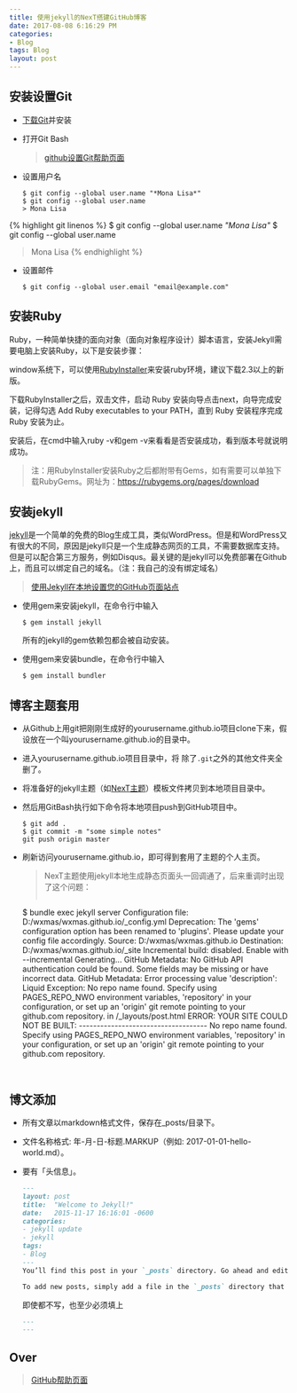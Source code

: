 ```yaml
---
title: 使用jekyll的NexT搭建GitHub博客
date: 2017-08-08 6:16:29 PM 
categories:
- Blog
tags: Blog
layout: post
---
```


## 安装设置Git ##

- [下载Git](https://git-scm.com/downloads)并安装
- 打开Git Bash

	>[github设置Git帮助页面](https://help.github.com/articles/set-up-git/) 

- 设置用户名

	```git
	$ git config --global user.name "*Mona Lisa*"
	$ git config --global user.name
	> Mona Lisa
	```

{% highlight git linenos %}
$ git config --global user.name *"*Mona Lisa*"*
$ git config --global user.name
> Mona Lisa
{% endhighlight %}

- 设置邮件 

	```git
	$ git config --global user.email "email@example.com"
	```

## 安装Ruby ##

Ruby，一种简单快捷的面向对象（面向对象程序设计）脚本语言，安装Jekyll需要电脑上安装Ruby，以下是安装步骤：

window系统下，可以使用[RubyInstaller](http://rubyinstaller.org/downloads/)来安装ruby环境，建议下载2.3以上的新版。

下载RubyInstaller之后，双击文件，启动 Ruby 安装向导点击next，向导完成安装，记得勾选 Add Ruby executables to your PATH，直到 Ruby 安装程序完成 Ruby 安装为止。

安装后，在cmd中输入ruby -v和gem -v来看看是否安装成功，看到版本号就说明成功。

> 注：用RubyInstaller安装Ruby之后都附带有Gems，如有需要可以单独下载RubyGems。网址为：https://rubygems.org/pages/download

## 安装jekyll ##

[jekyll](http://jekyllcn.com/)是一个简单的免费的Blog生成工具，类似WordPress。但是和WordPress又有很大的不同，原因是jekyll只是一个生成静态网页的工具，不需要数据库支持。但是可以配合第三方服务，例如Disqus。最关键的是jekyll可以免费部署在Github上，而且可以绑定自己的域名。（注：我自己的没有绑定域名）

>[使用Jekyll在本地设置您的GitHub页面站点](https://help.github.com/articles/setting-up-your-github-pages-site-locally-with-jekyll/)

- 使用gem来安装jekyll，在命令行中输入

	`$ gem install jekyll`

	所有的jekyll的gem依赖包都会被自动安装。

- 使用gem来安装bundle，在命令行中输入

	`$ gem install bundler`

## 博客主题套用 ##

- 从Github上用git把刚刚生成好的yourusername.github.io项目clone下来，假设放在一个叫yourusername.github.io的目录中。
- 进入yourusername.github.io项目目录中，将 除了`.git`之外的其他文件夹全删了。
- 将准备好的jekyll主题（如[NexT主题](http://theme-next.simpleyyt.com/)）模板文件拷贝到本地项目目录中。
- 然后用GitBash执行如下命令将本地项目push到GitHub项目中。

	```git
	$ git add .
	$ git commit -m "some simple notes"
	git push origin master
	```

- 刷新访问yourusername.github.io，即可得到套用了主题的个人主页。

	>NexT主题使用jekyll本地生成静态页面头一回调通了，后来重调时出现了这个问题：
	>```jekyll 
	$ bundle exec jekyll server
	Configuration file: D:/wxmas/wxmas.github.io/_config.yml
       Deprecation: The 'gems' configuration option has been renamed to 'plugins'. Please update your config file accordingly.
            Source: D:/wxmas/wxmas.github.io
       Destination: D:/wxmas/wxmas.github.io/_site
	Incremental build: disabled. Enable with --incremental
      Generating...
	GitHub Metadata: No GitHub API authentication could be found. Some fields may be missing or have incorrect data.
	GitHub Metadata: Error processing value 'description':
	Liquid Exception: No repo name found. Specify using PAGES_REPO_NWO environment variables, 'repository' in your configuration, or set up an 'origin' git remote pointing to your github.com repository. in /_layouts/post.html
             ERROR: YOUR SITE COULD NOT BE BUILT:
                    ------------------------------------
                    No repo name found. Specify using PAGES_REPO_NWO environment variables, 'repository' in your configuration, or set up an 'origin' git remote pointing to your github.com repository.
	```


## 博文添加 ##

- 所有文章以markdown格式文件，保存在_posts/目录下。
- 文件名称格式: 年-月-日-标题.MARKUP（例如: 2017-01-01-hello-world.md）。
- 要有「头信息」。
	
	```markdown
	---
	layout: post
	title:  "Welcome to Jekyll!"
	date:   2015-11-17 16:16:01 -0600
	categories: 
	- jekyll update
	- jekyll
	tags:
	- Blog
	---
	You’ll find this post in your `_posts` directory. Go ahead and edit it and re-build the site to see your changes. You can rebuild the site in many different ways, but the most common way is to run `bundle exec jekyll serve`, which launches a web server and auto-regenerates your site when a file is updated.

	To add new posts, simply add a file in the `_posts` directory that follows the convention `YYYY-MM-DD-name-of-post.ext` and includes the necessary front matter. Take a look at the source for this post to get an idea about how it works.

	````

	即使都不写，也至少必须填上
	
	```markdown
	---
	---
	````

## Over ##

>[GitHub帮助页面](https://help.github.com/)